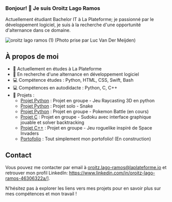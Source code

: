 ### Bonjour! 👋 Je suis Oroitz Lago Ramos
Actuellement étudiant Bachelor IT à La Plateforme; je passionné par le développement logiciel, je suis à la recherche d'une opportunité d'alternance dans ce domaine.


![oroitz lago ramos (1)](https://github.com/oroitz-lago-ramos/oroitz-lago-ramos/assets/125492839/0bf64552-6caf-4902-8fd0-ae2b2ce74b06)
(Photo prise par Luc Van Der Meijden)




## À propos de moi

- 🔭 Actuellement en études à La Plateforme
- 🌱 En recherche d'une alternance en développement logiciel
- 💻 Compétence études : Python, HTML, CSS, Swift, Bash
- 💻 Compétences en autodidacte : Python, C, C++
- 🚀 Projets :
    - [Projet Python](https://github.com/oroitz-lago-ramos/GameStudio) : Projet en groupe - Jeu Raycasting 3D en python
    - [Projet Python](https://github.com/oroitz-lago-ramos/snake) : Projet solo - Snake
    - [Projet Python](https://github.com/oroitz-lago-ramos/pokemon) : Projet en groupe - Pokemon Battle (en cours)
    - [Projet C](https://github.com/oroitz-lago-ramos/Sudoku_C) : Projet en groupe - Sudoku avec interface graphique jouable et solver backtracking
    - [Projet C++](https://github.com/oroitz-lago-ramos/SpaceLovers) : Projet en groupe - Jeu roguelike inspiré de Space Invaders
    - [Portofolio](lien_vers_le_projet_3) : Tout simplement mon portofolio! (En construction)
<!--
## Détail des principaux projets

# Projet Python

Description plus détaillée du projet Python. Vous pouvez inclure des détails sur les fonctionnalités, les technologies utilisées et tout autre aspect pertinent.

[![Image du projet](lien_vers_l_image)](lien_vers_le_projet_1)

# Projet C

Description plus détaillée du projet C/C++. Mettez en avant les points clés et ce que vous avez appris en travaillant sur ce projet.

[![Image du projet](lien_vers_l_image)](lien_vers_le_projet_2)

# Projet C++

Description plus détaillée du projet C/C++. Mettez en avant les points clés et ce que vous avez appris en travaillant sur ce projet.

[![Image du projet](lien_vers_l_image)](lien_vers_le_projet_2)

# Site Web CV

Description plus détaillée du site web débutant. Expliquez les technologies utilisées et ce que vous avez réalisé dans ce projet.

[![Image du projet](lien_vers_l_image)](lien_vers_le_projet_3)

# Portofolio

Description plus détaillée du site web débutant. Expliquez les technologies utilisées et ce que vous avez réalisé dans ce projet.

[![Image du projet](lien_vers_l_image)](lien_vers_le_projet_3)
-->

## Contact

Vous pouvez me contacter par email à oroitz.lago-ramos@laplateforme.io et retrouver mon profil LinkedIn: https://www.linkedin.com/in/oroitz-lago-ramos-46306322a/].

N'hésitez pas à explorer les liens vers mes projets pour en savoir plus sur mes compétences et mon travail !
<!--
**oroitz-lago-ramos/oroitz-lago-ramos** is a ✨ _special_ ✨ repository because its `README.md` (this file) appears on your GitHub profile.

Here are some ideas to get you started:

- 🔭 I’m currently working on ...
- 🌱 I’m currently learning ...
- 👯 I’m looking to collaborate on ...
- 🤔 I’m looking for help with ...
- 💬 Ask me about ...
- 📫 How to reach me: ...
- 😄 Pronouns: ...
- ⚡ Fun fact: ...
-->

